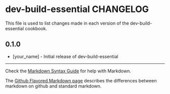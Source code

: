 dev-build-essential CHANGELOG
=============================

This file is used to list changes made in each version of the dev-build-essential cookbook.

0.1.0
-----
- [your_name] - Initial release of dev-build-essential

- - -
Check the [Markdown Syntax Guide](http://daringfireball.net/projects/markdown/syntax) for help with Markdown.

The [Github Flavored Markdown page](http://github.github.com/github-flavored-markdown/) describes the differences between markdown on github and standard markdown.
